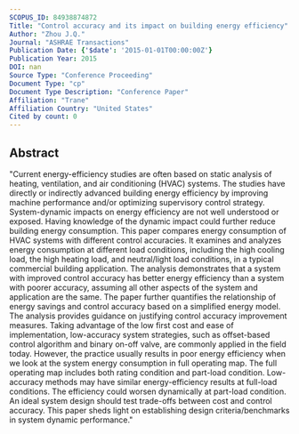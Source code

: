 ```yaml
---
SCOPUS_ID: 84938874872
Title: "Control accuracy and its impact on building energy efficiency"
Author: "Zhou J.Q."
Journal: "ASHRAE Transactions"
Publication Date: {'$date': '2015-01-01T00:00:00Z'}
Publication Year: 2015
DOI: nan
Source Type: "Conference Proceeding"
Document Type: "cp"
Document Type Description: "Conference Paper"
Affiliation: "Trane"
Affiliation Country: "United States"
Cited by count: 0
---
```


## Abstract
"Current energy-efficiency studies are often based on static analysis of heating, ventilation, and air conditioning (HVAC) systems. The studies have directly or indirectly advanced building energy efficiency by improving machine performance and/or optimizing supervisory control strategy. System-dynamic impacts on energy efficiency are not well understood or exposed. Having knowledge of the dynamic impact could further reduce building energy consumption. This paper compares energy consumption of HVAC systems with different control accuracies. It examines and analyzes energy consumption at different load conditions, including the high cooling load, the high heating load, and neutral/light load conditions, in a typical commercial building application. The analysis demonstrates that a system with improved control accuracy has better energy efficiency than a system with poorer accuracy, assuming all other aspects of the system and application are the same. The paper further quantifies the relationship of energy savings and control accuracy based on a simplified energy model. The analysis provides guidance on justifying control accuracy improvement measures. Taking advantage of the low first cost and ease of implementation, low-accuracy system strategies, such as offset-based control algorithm and binary on-off valve, are commonly applied in the field today. However, the practice usually results in poor energy efficiency when we look at the system energy consumption in full operating map. The full operating map includes both rating condition and part-load condition. Low-accuracy methods may have similar energy-efficiency results at full-load conditions. The efficiency could worsen dynamically at part-load condition. An ideal system design should test trade-offs between cost and control accuracy. This paper sheds light on establishing design criteria/benchmarks in system dynamic performance."
